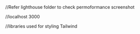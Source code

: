 //Refer lighthouse folder to check permoformance screenshot


//localhost 3000


//libraries used for styling Tailwind

